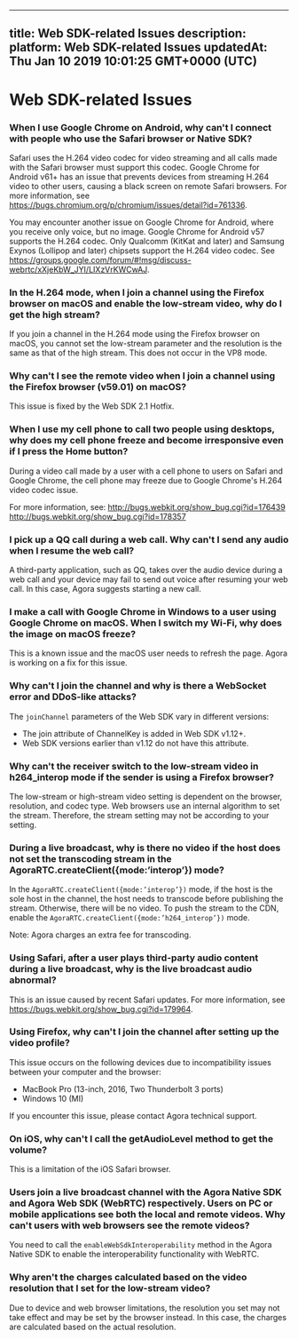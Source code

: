 
---
title: Web SDK-related Issues
description: 
platform: Web SDK-related Issues
updatedAt: Thu Jan 10 2019 10:01:25 GMT+0000 (UTC)
---
# Web SDK-related Issues
### When I use Google Chrome on Android, why can't I connect with people who use the Safari browser or Native SDK?
Safari uses the H.264 video codec for video streaming and all calls made with the Safari browser must support this codec. Google Chrome for Android v61+ has an issue that prevents devices from streaming H.264 video to other users, causing a black screen on remote Safari browsers. For more information, see 
https://bugs.chromium.org/p/chromium/issues/detail?id=761336.

You may encounter another issue on Google Chrome for Android, where you receive only voice, but no image. Google Chrome for Android v57 supports the H.264 codec. Only Qualcomm (KitKat and later) and Samsung Exynos (Lollipop and later) chipsets support the H.264 video codec. See 
https://groups.google.com/forum/#!msg/discuss-webrtc/xXjeKbW_JYI/LIXzVrKWCwAJ.

### In the H.264 mode, when I join a channel using the Firefox browser on macOS and enable the low-stream video, why do I get the high stream?
If you join a channel in the H.264 mode using the Firefox browser on macOS, you cannot set the low-stream parameter and the resolution is the same as that of the high stream. This does not occur in the VP8 mode.

### Why can't I see the remote video when I join a channel using the Firefox browser (v59.01) on macOS?
This issue is fixed by the Web SDK 2.1 Hotfix.

### When I use my cell phone to call two people using desktops, why does my cell phone freeze and become irresponsive even if I press the Home button?
During a video call made by a user with a cell phone to users on Safari and Google Chrome, the cell phone may freeze due to Google Chrome's H.264 video codec issue.

For more information, see:
http://bugs.webkit.org/show_bug.cgi?id=176439
http://bugs.webkit.org/show_bug.cgi?id=178357

### I pick up a QQ call during a web call. Why can't I send any audio when I resume the web call? 
A third-party application, such as QQ, takes over the audio device during a web call and your device may fail to send out voice after resuming your web call. In this case, Agora suggests starting a new call.

### I make a call with Google Chrome in Windows to a user using Google Chrome on macOS. When I switch my Wi-Fi, why does the image on macOS freeze?
This is a known issue and the macOS user needs to refresh the page. Agora is working on a fix for this issue.

### Why can't I join the channel and why is there a WebSocket error and DDoS-like attacks?
The `joinChannel` parameters of the Web SDK vary in different versions:
- The join attribute of ChannelKey is added in Web SDK v1.12+. 
- Web SDK versions earlier than v1.12 do not have this attribute.

### Why can't the receiver switch to the low-stream video in h264_interop mode if the sender is using a Firefox browser?
The low-stream or high-stream video setting is dependent on the browser, resolution, and codec type. Web browsers use an internal algorithm to set the stream. Therefore, the stream setting may not be according to your setting.

### During a live broadcast, why is there no video if the host does not set the transcoding stream in the AgoraRTC.createClient({mode:’interop’}) mode?
In the `AgoraRTC.createClient({mode:’interop’})` mode, if the host is the sole host in the channel, the host needs to transcode before publishing the stream. Otherwise, there will be no video. To push the stream to the CDN, enable the `AgoraRTC.createClient({mode:’h264_interop’})` mode.

Note: Agora charges an extra fee for transcoding.

### Using Safari, after a user plays third-party audio content during a live broadcast, why is the live broadcast audio abnormal?
This is an issue caused by recent Safari updates. For more information, see https://bugs.webkit.org/show_bug.cgi?id=179964.

### Using Firefox, why can't I join the channel after setting up the video profile?
This issue occurs on the following devices due to incompatibility issues between your computer and the browser:
* MacBook Pro (13-inch, 2016, Two Thunderbolt 3 ports)
* Windows 10 (MI)

If you encounter this issue, please contact Agora technical support.

### On iOS, why can't I call the getAudioLevel method to get the volume?
This is a limitation of the iOS Safari browser.

### Users join a live broadcast channel with the Agora Native SDK and Agora Web SDK (WebRTC) respectively. Users on PC or mobile applications see both the local and remote videos. Why can't users with web browsers see the remote videos?
You need to call the `enableWebSdkInteroperability` method in the Agora Native SDK to enable the interoperability functionality with WebRTC.

### Why aren't the charges calculated based on the video resolution that I set for the low-stream video?
Due to device and web browser limitations, the resolution you set may not take effect and may be set by the browser instead. In this case, the charges are calculated based on the actual resolution.
